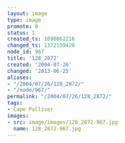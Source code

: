 ```yaml
---
layout: image
type: image
promote: 0
status: 1
created_ts: 1090862216
changed_ts: 1372159420
node_id: 967
title: '128_2872'
created: '2004-07-26'
changed: '2013-06-25'
aliases:
- "/2004/07/26/128_2872/"
- "/node/967/"
permalink: "/2004/07/26/128_2872/"
tags:
- Cape Palliser
images:
- src: image/images/128_2872-967.jpg
  name: 128_2872-967.jpg
---
```


